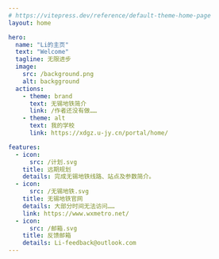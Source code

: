 ```yaml
---
# https://vitepress.dev/reference/default-theme-home-page
layout: home

hero:
  name: "Li的主页"
  text: "Welcome"
  tagline: 无限进步
  image:
    src: /background.png
    alt: backgground
  actions:
    - theme: brand
      text: 无锡地铁简介
      link: /作者还没有做……
    - theme: alt
      text: 我的学校
      link: https://xdgz.u-jy.cn/portal/home/

features:
  - icon:
      src: /计划.svg
    title: 远期规划
    details: 完成无锡地铁线路、站点及参数简介。
  - icon:
      src: /无锡地铁.svg
    title: 无锡地铁官网
    details: 大部分时间无法访问……
    link: https://www.wxmetro.net/
  - icon:
      src: /邮箱.svg
    title: 反馈邮箱
    details: Li-feedback@outlook.com
---
```


